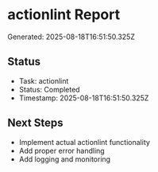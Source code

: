 # actionlint Report

Generated: 2025-08-18T16:51:50.325Z

## Status
- Task: actionlint
- Status: Completed
- Timestamp: 2025-08-18T16:51:50.325Z

## Next Steps
- Implement actual actionlint functionality
- Add proper error handling
- Add logging and monitoring
